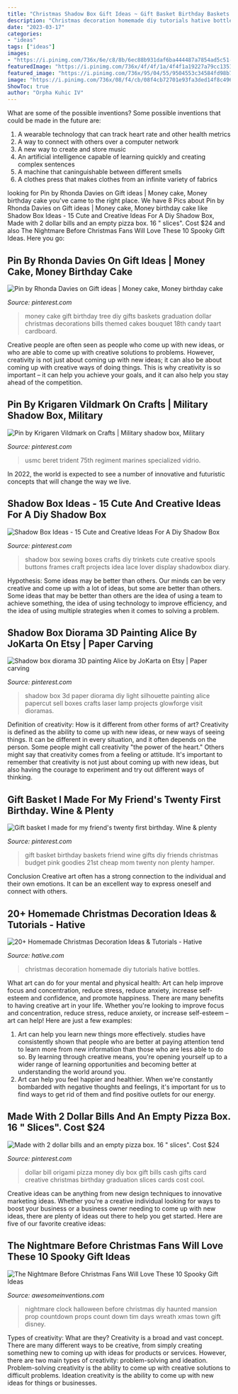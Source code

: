 ```yaml
---
title: "Christmas Shadow Box Gift Ideas ~ Gift Basket Birthday Baskets Friend Wine Gifts Diy Friends Christmas Budget Pink Goodies 21st Cheap Mom Twenty Non Plenty Hamper"
description: "Christmas decoration homemade diy tutorials hative bottles"
date: "2023-03-17"
categories:
- "ideas"
tags: ["ideas"]
images:
- "https://i.pinimg.com/736x/6e/c8/8b/6ec88b931daf6ba444487a7854ad5c51---dollar-bill-dollar-origami.jpg"
featuredImage: "https://i.pinimg.com/736x/4f/4f/1a/4f4f1a19227a79cc1351df7e74587d8c.jpg"
featured_image: "https://i.pinimg.com/736x/95/04/55/9504553c34584fd98b7c6aee0d998484--d-painting-shadow-box.jpg"
image: "https://i.pinimg.com/736x/08/f4/cb/08f4cb72701e93fa3ded14f8c49628b0--gift-baskets-hamper.jpg"
ShowToc: true
author: "Orpha Kuhic IV"
---
```



What are some of the possible inventions?
Some possible inventions that could be made in the future are: 
1. A wearable technology that can track heart rate and other health metrics 
2. A way to connect with others over a computer network 
3. A new way to create and store music 
4. An artificial intelligence capable of learning quickly and creating complex sentences 
5. A machine that caninguishable between different smells 
6. A clothes press that makes clothes from an infinite variety of fabrics 

	

		
looking for Pin by Rhonda Davies on Gift ideas | Money cake, Money birthday cake you've came to the right place. We have 8 Pics about Pin by Rhonda Davies on Gift ideas | Money cake, Money birthday cake like Shadow Box Ideas - 15 Cute and Creative Ideas For A Diy Shadow Box, Made with 2 dollar bills and an empty pizza box. 16 &quot; slices&quot;. Cost $24 and also The Nightmare Before Christmas Fans Will Love These 10 Spooky Gift Ideas. Here you go:
		
    
## Pin By Rhonda Davies On Gift Ideas | Money Cake, Money Birthday Cake

<img loading=lazy src="https://i.pinimg.com/736x/64/a2/7b/64a27be0f7030b8d9ae3b24c7f8252a6--money-cake-gift-money.jpg" onerror="this.onerror=null;this.src='https://tse4.mm.bing.net/th?id=OIP.-7185FT8lUSvPIRA5WfBZwHaJ7&amp;pid=15.1';" alt="Pin by Rhonda Davies on Gift ideas | Money cake, Money birthday cake">

_Source: pinterest.com_

>money cake gift birthday tree diy gifts baskets graduation dollar christmas decorations bills themed cakes bouquet 18th candy taart cardboard. 

	

Creative people are often seen as people who come up with new ideas, or who are able to come up with creative solutions to problems. However, creativity is not just about coming up with new ideas; it can also be about coming up with creative ways of doing things. This is why creativity is so important – it can help you achieve your goals, and it can also help you stay ahead of the competition.

    
## Pin By Krigaren Vildmark On Crafts | Military Shadow Box, Military

<img loading=lazy src="https://i.pinimg.com/736x/4f/4f/1a/4f4f1a19227a79cc1351df7e74587d8c.jpg" onerror="this.onerror=null;this.src='https://tse2.mm.bing.net/th?id=OIP.Sl14LR4iJxL7-ownVl7qBgHaJB&amp;pid=15.1';" alt="Pin by Krigaren Vildmark on Crafts | Military shadow box, Military">

_Source: pinterest.com_

>usmc beret trident 75th regiment marines specialized vidrio. 

	

In 2022, the world is expected to see a number of innovative and futuristic concepts that will change the way we live.

    
## Shadow Box Ideas - 15 Cute And Creative Ideas For A Diy Shadow Box

<img loading=lazy src="https://i.pinimg.com/736x/8f/40/b7/8f40b7692381cf4298b0a93c21c3089b--sewing-rooms-diary-of.jpg" onerror="this.onerror=null;this.src='https://tse4.mm.bing.net/th?id=OIP.A9vnBrnlEjEii5dFsRXssQHaHY&amp;pid=15.1';" alt="Shadow Box Ideas - 15 Cute and Creative Ideas For A Diy Shadow Box">

_Source: pinterest.com_

>shadow box sewing boxes crafts diy trinkets cute creative spools buttons frames craft projects idea lace lover display shadowbox diary. 

	

Hypothesis: Some ideas may be better than others.
Our minds can be very creative and come up with a lot of ideas, but some are better than others. Some ideas that may be better than others are the idea of using a team to achieve something, the idea of using technology to improve efficiency, and the idea of using multiple strategies when it comes to solving a problem.

    
## Shadow Box Diorama 3D Painting Alice By JoKarta On Etsy | Paper Carving

<img loading=lazy src="https://i.pinimg.com/736x/95/04/55/9504553c34584fd98b7c6aee0d998484--d-painting-shadow-box.jpg" onerror="this.onerror=null;this.src='https://tse2.mm.bing.net/th?id=OIP.HDVLKZX70xrwlHp-pnaGfAHaJ3&amp;pid=15.1';" alt="Shadow box diorama 3D painting Alice by JoKarta on Etsy | Paper carving">

_Source: pinterest.com_

>shadow box 3d paper diorama diy light silhouette painting alice papercut sell boxes crafts laser lamp projects glowforge visit dioramas. 

	

Definition of creativity: How is it different from other forms of art?
Creativity is defined as the ability to come up with new ideas, or new ways of seeing things. It can be different in every situation, and it often depends on the person. Some people might call creativity "the power of the heart." Others might say that creativity comes from a feeling or attitude. It's important to remember that creativity is not just about coming up with new ideas, but also having the courage to experiment and try out different ways of thinking.

    
## Gift Basket I Made For My Friend&#039;s Twenty First Birthday. Wine &amp; Plenty

<img loading=lazy src="https://i.pinimg.com/736x/08/f4/cb/08f4cb72701e93fa3ded14f8c49628b0--gift-baskets-hamper.jpg" onerror="this.onerror=null;this.src='https://tse3.mm.bing.net/th?id=OIP.ulkLhGZodBB0H_Zfq5UBtAHaJ4&amp;pid=15.1';" alt="Gift basket I made for my friend&#039;s twenty first birthday. Wine &amp; plenty">

_Source: pinterest.com_

>gift basket birthday baskets friend wine gifts diy friends christmas budget pink goodies 21st cheap mom twenty non plenty hamper. 

	

Conclusion
Creative art often has a strong connection to the individual and their own emotions. It can be an excellent way to express oneself and connect with others.

    
## 20+ Homemade Christmas Decoration Ideas &amp; Tutorials - Hative

<img loading=lazy src="https://hative.com/wp-content/uploads/2015/11/homemade-christmas-decoration/13-homemade-christmas-decoration-ideas.jpg" onerror="this.onerror=null;this.src='https://tse4.mm.bing.net/th?id=OIP.P9HwD4-hUb1aNyPkzZVWAgHaJ4&amp;pid=15.1';" alt="20+ Homemade Christmas Decoration Ideas &amp; Tutorials - Hative">

_Source: hative.com_

>christmas decoration homemade diy tutorials hative bottles. 

	

What art can do for your mental and physical health: Art can help improve focus and concentration, reduce stress, reduce anxiety, increase self-esteem and confidence, and promote happiness.
There are many benefits to having creative art in your life. Whether you're looking to improve focus and concentration, reduce stress, reduce anxiety, or increase self-esteem – art can help! Here are just a few examples: 
1. Art can help you learn new things more effectively. studies have consistently shown that people who are better at paying attention tend to learn more from new information than those who are less able to do so. By learning through creative means, you're opening yourself up to a wider range of learning opportunities and becoming better at understanding the world around you. 
2. Art can help you feel happier and healthier. When we're constantly bombarded with negative thoughts and feelings, it's important for us to find ways to get rid of them and find positive outlets for our energy.

    
## Made With 2 Dollar Bills And An Empty Pizza Box. 16 &quot; Slices&quot;. Cost $24

<img loading=lazy src="https://i.pinimg.com/736x/6e/c8/8b/6ec88b931daf6ba444487a7854ad5c51---dollar-bill-dollar-origami.jpg" onerror="this.onerror=null;this.src='https://tse2.mm.bing.net/th?id=OIP.8K2w8XO5YgCtMAOHq-DYTgHaNK&amp;pid=15.1';" alt="Made with 2 dollar bills and an empty pizza box. 16 &quot; slices&quot;. Cost $24">

_Source: pinterest.com_

>dollar bill origami pizza money diy box gift bills cash gifts card creative christmas birthday graduation slices cards cost cool. 

	

Creative ideas can be anything from new design techniques to innovative marketing ideas. Whether you're a creative individual looking for ways to boost your business or a business owner needing to come up with new ideas, there are plenty of ideas out there to help you get started. Here are five of our favorite creative ideas: 

    
## The Nightmare Before Christmas Fans Will Love These 10 Spooky Gift Ideas

<img loading=lazy src="http://www.awesomeinventions.com/wp-content/uploads/2015/01/nightmare-clock.jpg" onerror="this.onerror=null;this.src='https://tse3.mm.bing.net/th?id=OIP.ISQgOXn9zm0nN1t5CsW9JgDYEg&amp;pid=15.1';" alt="The Nightmare Before Christmas Fans Will Love These 10 Spooky Gift Ideas">

_Source: awesomeinventions.com_

>nightmare clock halloween before christmas diy haunted mansion prop countdown props count down tim days wreath xmas town gift disney. 

	

Types of creativity: What are they?
Creativity is a broad and vast concept. There are many different ways to be creative, from simply creating something new to coming up with ideas for products or services. However, there are two main types of creativity: problem-solving and ideation. Problem-solving creativity is the ability to come up with creative solutions to difficult problems. Ideation creativity is the ability to come up with new ideas for things or businesses.

